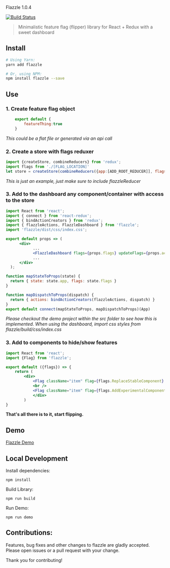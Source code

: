 Flazzle 1.0.4

[![Build Status](https://travis-ci.org/ohmyjersh/flazzle.svg?branch=master)](https://travis-ci.org/ohmyjersh/flazzle)

>Minimalistic feature flag (flipper) library for React + Redux with a sweet dashboard

## Install

```sh
# Using Yarn:
yarn add flazzle

# Or, using NPM:
npm install flazzle --save
```

## Use

### 1. Create feature flag object
```js
    export default {
        featureThing:true
    }
```
*This could be a flat file or generated via an api call*
### 2. Create a store with flags reduxer

```jsx
import {createStore, combineReducers} from 'redux';
import flags from './[FLAG_LOCATION]'
let store = createStore(combineReducers({app:[ADD_ROOT_REDUCER]], flags:flazzleReducer(flags)}));
```

*This is just an example, just make sure to include flazzleReducer*

### 3. Add to the dashboard any component/container with access to the store
```jsx
import React from 'react';
import { connect } from 'react-redux';
import { bindActionCreators } from 'redux';
import { flazzleActions, FlazzleDashboard } from 'flazzle';
import 'flazzle/dist/css/index.css';

export default props => (
      <div>
            ...
            <FlazzleDashboard flags={props.flags} updateFlags={props.actions.updateFlags} goBack={() => [PROP_TO_CLOSE_DASHBOARD]} />
            ...
      </div>
  );

function mapStateToProps(state) {
  return { state: state.app, flags: state.flags }
}

function mapDispatchToProps(dispatch) {
  return { actions: bindActionCreators(flazzleActions, dispatch) }
}
export default connect(mapStateToProps, mapDispatchToProps)(App)
```
*Please checkout the demo project within the src folder to see how this is implemented.*
*When using the dashboard, import css styles from flazzle/build/css/index.css*

### 3. Add to components to hide/show features

```jsx
import React from 'react';
import {Flag} from 'flazzle';

export default ({flags}) => {
    return (
        <div>
            <Flag className="item" flag={flags.ReplaceStableComponent} experimental={() => <div>asdfadf experimental</div>} stable={() => <div>stable</div>} />
            <br />
            <Flag className="item" flag={flags.AddExperimentalComponent} experimental={() => <div>asdf experimental</div>} />
            </div>
        )
}
```

**That's all there is to it, start flipping.**

## Demo
[Flazzle Demo](https://ohmyjersh.github.io/flazzle/)

## Local Development

Install dependencies:
``` 
npm install
```
Build Library:
```
npm run build
```
Run Demo:
```
npm run demo
```

## Contributions:

Features, bug fixes and other changes to flazzle are gladly accepted. Please open issues or a pull request with your change.

Thank you for contributing!
